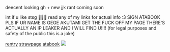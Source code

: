 deecent looking gh + new jjk rant coming soon

int if u like stsg 🐺💕🎀 read any of my links for actual info :3 SIGN ATABOOK PLS
IF UR NAME IS GEGE AKUTAMI GET THE FUCK OFF MY PAGE THERE'S ACTUALLY AN IP LEAKER AND  I WILL FIND U!!!! (for legal purposes and safety of the public this is a joke)

[rentry](https://rentry.co/satorussuguru) [strawpage](https://kyunholy.straw.page) [atabook](https://blackbetta.atabook.org)
![](https://files.catbox.moe/yysjrw.PNG)
